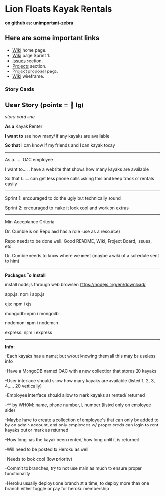 # Lion Floats Kayak Rentals
**on github as: unimportant-zebra**

## Here are some important links

 - [Wiki](https://github.com/astricklandd/unimportant-zebra/wiki) home page.
 - [Wiki](https://github.com/astricklandd/unimportant-zebra/wiki/Sprint-1) page Sprint 1.
 - [Issues](https://github.com/astricklandd/unimportant-zebra/issues) section.
 - [Projects](https://github.com/users/astricklandd/projects/1/views/3) section.
 - [Project proposal](https://github.com/astricklandd/unimportant-zebra/blob/main/oac.md) page.
 - [Wiki](https://github.com/astricklandd/unimportant-zebra/wiki/Wireframe-Wiki) wireframe.



### Story Cards

## User Story (points = 👕 lg) 

*story card one*

**As a** Kayak Renter

**I want to** see how many/ if any kayaks are available

**So that** I can know if my friends and I can kayak today

---


As a...... OAC employee


I want to...... have a website that shows how many kayaks are available


So that I...... can get less phone calls asking this and keep track of rentals easily


---


Sprint 1: encouraged to do the ugly but technically sound


Sprint 2: encouraged to make it look cool and work on extras

---


Min Acceptance Criteria


Dr. Cumbie is on Repo and has a role (use as a resource)


Repo needs to be done well. Good README, Wiki, Project Board, Issues, etc.


Dr. Cumbie needs to know where we meet (maybe a wiki of a schedule sent to him)

---

**Packages To Install**

install node.js through web browser: https://nodejs.org/en/download/ 

app.js: npm i app.js 

ejs: npm i ejs

mongodb: npm i mongodb

nodemon: npm i nodemon

express: npm i express

---

**Info:**

-Each kayaks has a name; but w/out knowing them all this may be useless info

-Have a MongoDB named OAC with a new collection that stores 20 kayaks

-User interface should show how many kayaks are available (listed 1, 2, 3, 4,.... 20 vertically)

-Employee interface should allow to mark kayaks as rented/ returned

-^^ by WHOM: name, phone number, L number (listed only on employee side)

-Maybe have to create a collection of employee's that can only be added to by an admin account, and only employees w/ proper creds can login to rent kayaks out or mark as returned

-How long has the kayak been rented/ how long until it is returned

-Will need to be posted to Heroku as well

-Needs to look cool (low priority)

-Commit to branches, try to not use main as much to ensure proper functionality

-Heroku usually deploys one branch at a time, to deploy more than one branch either toggle or pay for heroku membership


